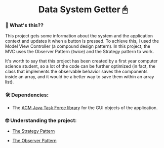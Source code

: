 <h1 align="center">
    Data System Getter 🖱
</h1>

### 🤔 What's this??

This project gets some information about the system and the application context and updates it when a button is pressed. To achieve this, I used the Model View Controller (a compound design pattern). In this project, the MVC uses the Observer Pattern (twice)
and the Strategy pattern to work.

It's worth to say that this project has been created by a first year computer science student, so a lot of the code can be further optimized (in fact, the class that implements the observable behavior saves the components inside an array, and it would be 
a better way to save them within an array list).

### 🛠️ Dependencies:

- The [ACM Java Task Force library](https://cs.stanford.edu/people/eroberts/jtf/) for the GUI objects of the application.

### 🤓 Understanding the project:

* [The Strategy Pattern](documentation/StrategyPattern.md)

* [The Observer Pattern](documentation/ObserverPattern.md)


